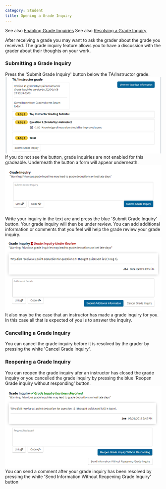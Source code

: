 ```yaml
---
category: Student
title: Opening a Grade Inquiry
---
```


See also [Enabling Grade Inquiries](../instructor/grade_inquiry_instructor)
See also [Resolving a Grade Inquiry](../grader/grade_inquiry_grader)

After receiving a grade you may want to ask the grader about the grade you received. The grade inquiry feature allows you to have a discussion with the grader about their thoughts on your work. 
### Submitting a Grade Inquiry
Press the 'Submit Grade Inquiry' button below the TA/Instructor grade.
![](/images/student_submit_grade_inquiry.PNG)
If you do not see the button, grade inquiries are not enabled for this gradeable. Underneath the button a form will appear underneath. 
![](/images/grade_inquiry_form.PNG)
Write your inquiry in the text are and press the blue 'Submit Grade Inquiry' button. Your grade inquiry will then be under review. You can add additional information or comments that you feel will help the grade review your grade inquiry.
![](/images/student_pending_grade_inquiry.PNG)
It also may be the case that an instructor has made a grade inquiry for you. In this case all that is expected of you is to answer the inquiry.

### Cancelling a Grade Inquiry
You can cancel the grade inquiry before it is resolved by the grader by pressing the white 'Cancel Grade Inquiry'. 

### Reopening a Grade Inquiry
You can reopen the grade inquiry afer an instructor has closed the grade inquiry or you cancelled the grade inquiry by pressing the blue 'Reopen Grade inquiry without responding' button.
![](/images/student_reopen_grade_inquiry.PNG)
You can send a comment after your grade inquiry has been resolved by pressing the white 'Send Information Without Reopening Grade Inquiry' button


